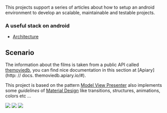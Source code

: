 This projects support a series of articles about how to setup an android environment to develop an scalable, maintainable and testable projects.

### A useful stack on android 

- [Architecture](http://saulmm.github.io/2015/02/02/A%20useful%20stack%20on%20android%20%231,%20architecture/) 

## Scenario

The information about the films is taken from a public API called [themoviedb](https://www.themoviedb.org/documentation/api), you can find nice documentation in this section at [Apiary](http: // docs. themoviedb.apiary.io/#).

This project is based on the pattern [Model View Presenter](http://en.wikipedia.org/wiki/Model%E2%80%93view%E2%80%93presenter) also implements some _guidelines_ of [Material Design](http://www.google.com/design/spec/material-design/introduction.html) like transitions, structures, animations, colors etc ...

![](http://androcode.es/wp-content/uploads/2015/02/1.png)
![](http://androcode.es/wp-content/uploads/2015/02/2.png)
![](http://androcode.es/wp-content/uploads/2015/02/3.png)
